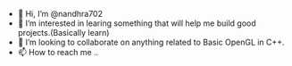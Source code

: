 - 👋 Hi, I’m @nandhra702
- 👀 I’m interested in learing something that will help me build good projects.(Basically learn) 
- 💞️ I’m looking to collaborate on anything related to Basic OpenGL in C++.
- 📫 How to reach me ..

<!---
nandhra702 is a ✨ special ✨ repository because its `README.md` (this file) appears on your GitHub profile.
You can click the Preview link to take a look at your changes.
--->
